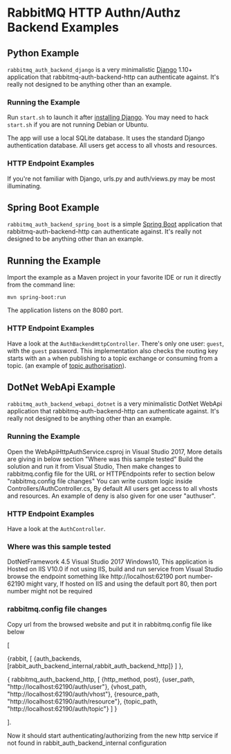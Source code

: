 # RabbitMQ HTTP Authn/Authz Backend Examples

## Python Example

`rabbitmq_auth_backend_django` is a very minimalistic [Django](https://www.djangoproject.com/) 1.10+ application
that rabbitmq-auth-backend-http can authenticate against. It's really
not designed to be anything other than an example.

### Running the Example

Run `start.sh` to launch it after [installing Django](https://docs.djangoproject.com/en/1.10/topics/install/). You may need to
hack `start.sh` if you are not running Debian or Ubuntu.

The app will use a local SQLite database. It uses the standard
Django authentication database. All users get access to all vhosts and
resources.

### HTTP Endpoint Examples

If you're not familiar with Django, urls.py and auth/views.py may be
most illuminating.


## Spring Boot Example

`rabbitmq_auth_backend_spring_boot` is a simple [Spring Boot](https://projects.spring.io/spring-boot/)
application that rabbitmq-auth-backend-http can authenticate against. It's really
not designed to be anything other than an example.

## Running the Example

Import the example as a Maven project in your favorite IDE or run it directly from the command line:

    mvn spring-boot:run
    
The application listens on the 8080 port.

### HTTP Endpoint Examples

Have a look at the `AuthBackendHttpController`. There's only one user: `guest`,
with the `guest` password. This implementation also checks the
routing key starts with an `a` when publishing to a topic exchange 
or consuming from a topic. (an example of [topic authorisation](http://next.rabbitmq.com/access-control.html#topic-authorisation)).

## DotNet WebApi Example

`rabbitmq_auth_backend_webapi_dotnet` is a very minimalistic DotNet WebApi application
that rabbitmq-auth-backend-http can authenticate against. It's really
not designed to be anything other than an example.

### Running the Example

Open the WebApiHttpAuthService.csproj in Visual Studio 2017, More details are giving in below section "Where was this sample tested"
Build the solution and run it from Visual Studio, Then make changes to rabbitmq.config file for the URL or HTTPEndpoints refer to section below "rabbitmq.config file changes"
You can write custom logic inside Controllers/AuthController.cs, By default All users get access to all vhosts and
resources. An example of deny is also given for one user "authuser".

### HTTP Endpoint Examples

Have a look at the `AuthController`.

### Where was this sample tested
DotNetFramework 4.5
Visual Studio 2017
Windows10, This application is Hosted on IIS V10.0
if not using IIS, build and run service from Visual Studio browse the endpoint
something like
http://localhost:62190 port number-62190 might vary, 
If hosted on IIS and using the default port 80, then port number might not be required 

### rabbitmq.config file changes
Copy url from the browsed website and put it in rabbitmq.config file
like below

[

{rabbit, [
            {auth_backends, [rabbit_auth_backend_internal,rabbit_auth_backend_http]}
          ]
},

{
rabbitmq_auth_backend_http,
   [
		{http_method,   post},
		{user_path,     "http://localhost:62190/auth/user"},
		{vhost_path,    "http://localhost:62190/auth/vhost"},
		{resource_path, "http://localhost:62190/auth/resource"},
		{topic_path,    "http://localhost:62190/auth/topic"}
	]
}

].

Now it should start authenticating/authorizing from the new http service if not found in rabbit_auth_backend_internal configuration

